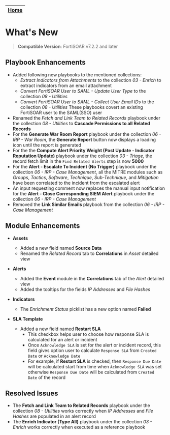 | [Home](./README.md) |
|----------------------|

# What's New

>**Compatible Version**: FortiSOAR v7.2.2 and later

## Playbook Enhancements

- Added following new playbooks to the mentioned collections:
    - *Extract Indicators from Attachments* to the collection *03 - Enrich* to extract indicators from an email attachment
    - *Convert FortiSOAR User to SAML - Update User Type* to the collection *08 - Utilities*
    - *Convert FortiSOAR User to SAML - Collect User Email IDs* to the collection *08 - Utilities*
        These playbooks covert an existing FortiSOAR user to the SAML(SSO) user
- Renamed the *Fetch and Link Team to Related Records* playbook under the collection *08 - Utilities* to **Cascade Permissions to all Related Records**
- For the **Generate War Room Report** playbook under the collection *06 - IRP - War Room*, the **Generate Report** button now displays a loading icon until the report is generated
- For the the **Compute Alert Priority Weight (Post Update - Indicator Reputation Update)** playbook under the collection *03 - Triage*, the record fetch limit in the `Find Related Alerts` step is now **5000**
- For the **Alert - Escalate To Incident (No Trigger)** playbook under the collection *06 - IRP - Case Management*, all the MITRE modules such as *Groups*, *Tactics*, *Software*, *Technique*, *Sub-Technique*, and *Mitigation* have been correlated to the incident from the escalated alert
- An input requesting comment now replaces the manual input notification for the **Alert - Close Corresponding SIEM Alert** playbook under the collection *06 - IRP - Case Management*
- Removed the **Link Similar Emails** playbook from the collection *06 - IRP - Case Management*

## Module Enhancements

- **Assets**
    - Added a new field named **Source Data**
    - Renamed the *Related Record* tab to **Correlations** in *Asset* detailed view

- **Alerts**
    - Added the **Event** module in the **Correlations** tab of the *Alert* detailed view
    - Added the tooltips for the fields *IP Addresses* and *File Hashes*

- **Indicators**
    - The *Enrichment Status* picklist has a new option named **Failed**

- **SLA Template**
    - Added a new field named **Restart SLA**
        - This checkbox helps user to choose how response SLA is calculated for an alert or incident
        - Once `Acknowledge SLA` is set for the alert or incident record, this field gives option user to calculate `Response SLA` from `Created Date` or `Acknowledge Date`
        - For example, if **Restart SLA** is checked, then `Response Due Date` will be calculated start from time when `Acknowledge SLA` was set otherwise `Response Due Date` will be calculated from `Created Date` of the record

## Resolved Issues

- The **Fetch and Link Team to Related Records** playbook under the collection *08 - Utilities* works correctly when *IP Addresses* and *File Hashes* are populated in an alert record
- The **Enrich Indicator (Type All)** playbook under the collection *03 - Enrich* works correctly when executed as a reference playbook